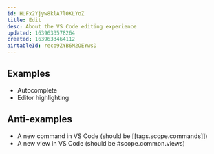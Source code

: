 ```yaml
---
id: HUFx2Yjyw8klA7l0KLYoZ
title: Edit
desc: About the VS Code editing experience
updated: 1639633578264
created: 1639633464112
airtableId: reco9ZYB6M2OEYwsD
---
```


## Examples
- Autocomplete
- Editor highlighting

## Anti-examples

- A new command in VS Code (should be [[tags.scope.commands]])
- A new view in VS Code (should be #scope.common.views)
